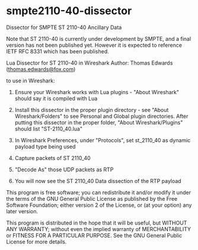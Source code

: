 # smpte2110-40-dissector
Dissector for SMPTE ST 2110-40 Ancillary Data

Note that ST 2110-40 is currently under development by SMPTE, and a final version has not been published yet.  However it is expected to reference IETF RFC 8331 which has been published.

Lua Dissector for ST 2110-40 in Wireshark
Author: Thomas Edwards (thomas.edwards@fox.com)

to use in Wireshark:

1) Ensure your Wireshark works with Lua plugins - "About Wireshark" should say it is compiled with Lua

2) Install this dissector in the proper plugin directory - see "About Wireshark/Folders" to see Personal
    and Global plugin directories.  After putting this dissector in the proper folder, "About Wireshark/Plugins"
    should list "ST-2110_40.lua"

3) In Wireshark Preferences, under "Protocols", set st_2110_40 as dynamic payload type being used

4) Capture packets of ST 2110_40

5) "Decode As" those UDP packets as RTP

6) You will now see the ST 2110_40 Data dissection of the RTP payload

This program is free software; you can redistribute it and/or
modify it under the terms of the GNU General Public License
as published by the Free Software Foundation; either version 2
of the License, or (at your option) any later version.

This program is distributed in the hope that it will be useful,
but WITHOUT ANY WARRANTY; without even the implied warranty of
MERCHANTABILITY or FITNESS FOR A PARTICULAR PURPOSE.  See the
GNU General Public License for more details.
